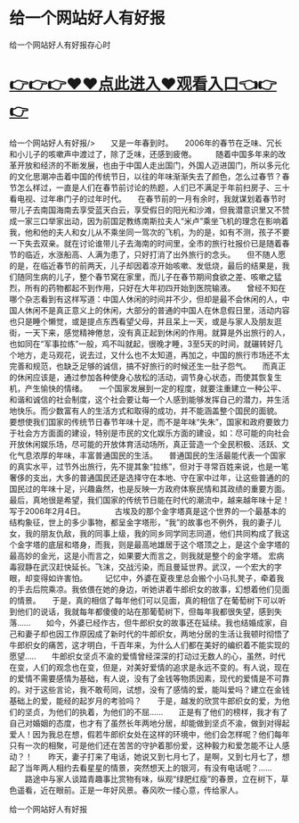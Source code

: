 # 给一个网站好人有好报
给一个网站好人有好报存心时

# <a href="https://github.com/clnnews/qxgge/issues/2">👉👉👉♥♥点此进入♥观看入口👈👉👉</a>

给一个网站好人有好报/>　　又是一年春到时。　　2006年的春节在乏味、冗长和小儿子的咳嗽声中渡过了，除了乏味，还感到疲倦。　　　随着中国多年来的改革开放和经济的不断发展，也由于中国人走出国门，外国人迈进国门，所以多元化的文化思潮冲击着中国的传统节日，以往的年味渐渐失去了颜色，怎么过春节？春节怎么样过，一直是人们在春节前讨论的热题，人们已不满足于年前扫房子、三十看电视、过年串门子的过年时代。　　在春节前的一月有余时，我就谋划着春节时带儿子去南国海南去享受蓝天白云，享受假日的阳光和沙滩，但我潜意识里又不赞成一家三口举家出动，因为前国足教练南斯拉夫人“米卢”乘坐飞机的理念在影响着我，他和他的夫人和女儿从不乘坐同一驾次的飞机，为的是，如有不测，孩子不要一下失去双亲。就在讨论谁带儿子去海南的时间里，全市的旅行社报价已是随着春节的临近，水涨船高、人满为患了，只好打消了出外旅行的念头。　　但不随人愿的是，在临近春节的前两天，儿子却因着凉开始咳嗽、发低烧，最后的结果是，我们随同生病的儿子，整个春节窝在家里，而儿子在春节期间食欲之差、咳嗽之猛烈，所有的药物都起不到作用，只好在大年初四开始到医院输液。　　曾经不知在哪个杂志看到有这样写道：中国人休闲的时间并不少，但却是最不会休闲的人，中国人休闲不是真正意义上的休闲，大部分的普通的中国人在休息假日里，活动内容也只是睡个懒觉，或是提点东西看望父母，并且呆上一天，或是与家人及朋友逛街，一天下来，感觉精神倦怠，没有真正起到休闲的作用。就算是外出旅行的人，也如同在“军事拉练”一般，鸡不叫就起，很晚才睡，3至5天的时间，就碾转好几个地方，走马观花，说去过，又什么也不太知道，再加之，中国的旅行市场还不太完善和规范，也缺乏足够的诚信，搞不好旅行的时候还生一肚子怨气。　　而真正的休闲应该是，通过参加各种使身心放松的活动，调节身心状态，而使其恢复生机，产生愉快的情绪。　　一个国家发展到一定的程度，就要注重建立一种公平、和谐和诚信的社会制度，这个社会要让每一个人感到能够发挥自己的潜力，并生活地快乐。而少数富有人的生活方式和取得的成功，并不能涵盖整个国民的面貌。　　要想使我们国家的传统节日春节年味十足，而不是年味“失朱”，国家和政府要致力于社会方方面面的建设，特别是市民的文化娱乐方面的建设，如：尽可能的向社会开放休闲娱乐场，尽可能的开放体育活动场所，真正营造一个全民积极、活跃、文化气息浓厚的年味，丰富普通国民的生活。　　普通国民的生活最能代表一个国家的真实水平，过节外出旅行，先不提其象“拉练”，但对于寻常百姓来说，也是一笔奢侈的支出，大多的普通国民还是选择守在本地、守在家中过年，让这些普通的的国民过的年味十足，兴趣盎然，也是反映一方政府体察民情和其政绩的重要方面。　　最后，真地很是希望，我们国家的传统节日能在时代的潮流中，越来越年味十足！　　写于2006年2月4日。　　
　　古埃及的那个金字塔真是这个世界的一个最基本的结构象征，世上的多少事物，都呈金字塔形，“我”的故事也不例外，我的妻子儿女，我的朋友仇敌，我的同事上级，我的同乡同学同志同道，他们共同构成了我这个金字塔的底层和塔身，而我，则是最高地雄居于这个塔顶之上，是这个金字塔的最高妙的金光，这是小而言之，如果要大而言之，则我就是整个的金字塔。
宏病毒寂静在武汉赶快延长。飞沫，交战污染，而且曼延世界。武汉，一个宏大的字眼，却变得如许害怕。
　　记忆中，外婆在夏夜里总会搬个小马扎凳子，牵着我的手去后院乘凉。我依偎在她的身边，听她讲着牛郎织女的故事，幻想着他们见面的情景。　　于是，真的相信了每年他们可以见面，真的相信了在葡萄树下可以听到他们的说话，我就每年都傻傻的站在那葡萄树下，但每年我都很失望，感到失落......　　如今，外婆已经作古，但牛郎织女的故事还在延续。我也结婚成家，自己和妻子却也因工作原因成了新时代的牛郎织女，两地分居的生活让我顿时彻悟了牛郎织女的痛苦，这才明白，千百年来，为什么人们都在美好的编织着不能实现的愿望.....　　牛郎织女坚贞不渝的爱情曾经深深的打动过无数人的心，虽然，时代在变，人们的观念也在变，但是，对美好爱情的追求是永远不变的。有人说，现在的爱情不需要感情为基础，有人说，没有了金钱等物质因素，现代的爱情是不可靠的。对于这些言论，我不敢苟同，试想，没有了感情的爱，能叫爱吗？建立在金钱基础上的爱，能经的起岁月的考验吗？　　于是，越发的欣赏牛郎织女的爱，为他们的坚贞，为他们的执着，为他们的不屈......　　正是有了他们的榜样，我才有了自己对婚姻的态度，也才有了虽然长年两地分居，却能做到坚贞不渝，做到对得起爱人！因为我总在想，假若牛郎织女处在这样的环境中，他们会怎样呢？他们每年只有一次的相聚，可是他们还在苦苦的守护着那份爱，这种毅力和爱怎能不让人感动？！　　昨天，妻子打来了电话，她说又到七月七了，是啊，又到七月七了，想起了当年两人相约去看星星的情景，突然想天上的银河，有没有电话呢？......
　　路途中与家人谈踏青趣事比赏物有味，纵观“绿肥红瘦”的春景，立在树下，草色遥看，近在眼前。正是一年好风景。春风吹一缕心意，传给家人。

给一个网站好人有好报
